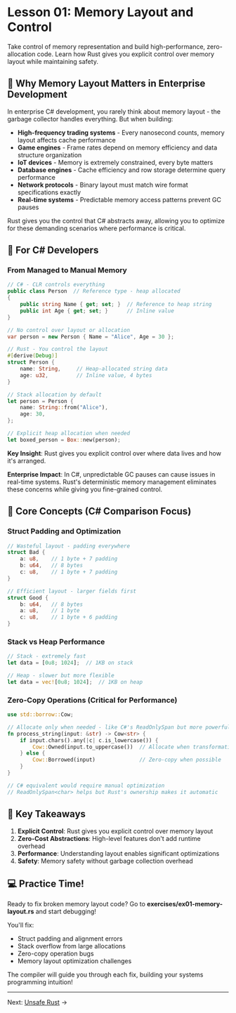 # Lesson 01: Memory Layout and Control

Take control of memory representation and build high-performance, zero-allocation code. Learn how Rust gives you explicit control over memory layout while maintaining safety.

## 🏢 Why Memory Layout Matters in Enterprise Development

In enterprise C# development, you rarely think about memory layout - the garbage collector handles everything. But when building:
- **High-frequency trading systems** - Every nanosecond counts, memory layout affects cache performance
- **Game engines** - Frame rates depend on memory efficiency and data structure organization  
- **IoT devices** - Memory is extremely constrained, every byte matters
- **Database engines** - Cache efficiency and row storage determine query performance
- **Network protocols** - Binary layout must match wire format specifications exactly
- **Real-time systems** - Predictable memory access patterns prevent GC pauses

Rust gives you the control that C# abstracts away, allowing you to optimize for these demanding scenarios where performance is critical.

## 🔄 For C# Developers

### From Managed to Manual Memory
```csharp
// C# - CLR controls everything
public class Person  // Reference type - heap allocated
{
    public string Name { get; set; }  // Reference to heap string
    public int Age { get; set; }      // Inline value
}

// No control over layout or allocation
var person = new Person { Name = "Alice", Age = 30 };
```

```rust
// Rust - You control the layout
#[derive(Debug)]
struct Person {
    name: String,     // Heap-allocated string data
    age: u32,         // Inline value, 4 bytes
}

// Stack allocation by default
let person = Person {
    name: String::from("Alice"),
    age: 30,
};

// Explicit heap allocation when needed
let boxed_person = Box::new(person);
```

**Key Insight**: Rust gives you explicit control over where data lives and how it's arranged.

**Enterprise Impact**: In C#, unpredictable GC pauses can cause issues in real-time systems. Rust's deterministic memory management eliminates these concerns while giving you fine-grained control.

## 📐 Core Concepts (C# Comparison Focus)

### Struct Padding and Optimization
```rust
// Wasteful layout - padding everywhere
struct Bad {
    a: u8,    // 1 byte + 7 padding
    b: u64,   // 8 bytes
    c: u8,    // 1 byte + 7 padding  
}

// Efficient layout - larger fields first  
struct Good {
    b: u64,   // 8 bytes
    a: u8,    // 1 byte
    c: u8,    // 1 byte + 6 padding
}
```

### Stack vs Heap Performance
```rust
// Stack - extremely fast
let data = [0u8; 1024];  // 1KB on stack

// Heap - slower but more flexible
let data = vec![0u8; 1024];  // 1KB on heap
```

### Zero-Copy Operations (Critical for Performance)
```rust
use std::borrow::Cow;

// Allocate only when needed - like C#'s ReadOnlySpan but more powerful
fn process_string(input: &str) -> Cow<str> {
    if input.chars().any(|c| c.is_lowercase()) {
        Cow::Owned(input.to_uppercase())  // Allocate when transformation needed
    } else {
        Cow::Borrowed(input)              // Zero-copy when possible
    }
}

// C# equivalent would require manual optimization
// ReadOnlySpan<char> helps but Rust's ownership makes it automatic
```

## 🎯 Key Takeaways

1. **Explicit Control**: Rust gives you explicit control over memory layout
2. **Zero-Cost Abstractions**: High-level features don't add runtime overhead  
3. **Performance**: Understanding layout enables significant optimizations
4. **Safety**: Memory safety without garbage collection overhead

## 💻 Practice Time!

Ready to fix broken memory layout code? Go to **exercises/ex01-memory-layout.rs** and start debugging!

You'll fix:
- Struct padding and alignment errors
- Stack overflow from large allocations
- Zero-copy operation bugs
- Memory layout optimization challenges

The compiler will guide you through each fix, building your systems programming intuition!

---

Next: [Unsafe Rust](02-unsafe-rust.md) →